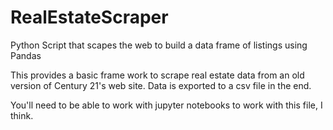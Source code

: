 # RealEstateScraper
Python Script that scapes the web to build a data frame of listings using Pandas

This provides a basic frame work to scrape real estate data from an old version of Century 21's web site. Data is exported to a csv file in the end.

You'll need to be able to work with jupyter notebooks to work with this file, I think.
